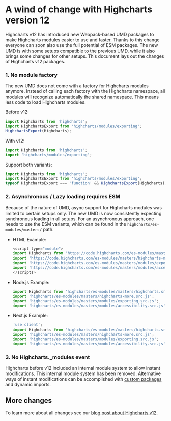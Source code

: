 # A wind of change with Highcharts version 12

Highcharts v12 has introduced new Webpack-based UMD packages to make Highcharts modules easier to use and faster.
Thanks to this change everyone can soon also use the full potential of ESM packages.
The new UMD is with some setups compatible to the previous UMD, while it also brings some changes for other setups.
This document lays out the changes of Highcharts v12 packages.

### 1. No module factory

The new UMD does not come with a factory for Highcharts modules anymore.
Instead of calling each factory with the Highcharts namespace, all modules will recognize automatically the shared namespace.
This means less code to load Highcharts modules.

Before v12:
```js
import Highcharts from 'highcharts';
import HighchartsExport from 'highcharts/modules/exporting';
HighchartsExport(Highcharts);
```

With v12:
```js
import Highcharts from 'highcharts';
import 'highcharts/modules/exporting';
```

Support both variants:
```js
import Highcharts from 'highcharts';
import HighchartsExport from 'highcharts/modules/exporting';
typeof HighchartsExport === 'function' && HighchartsExport(Highcharts);
```

### 2. Asynchronous / Lazy loading requires ESM

Because of the nature of UMD, async support for Highcharts modules was limited to certain setups only.
The new UMD is now consistently expecting synchronous loading in all setups.
For an asynchronous approach, one needs to use the ESM variants, which can be found in the `highcharts/es-modules/masters/` path.

* HTML Example:
  ```js
  <script type="module">
  import Highcharts from 'https://code.highcharts.com/es-modules/masters/highcharts.src.js';
  import 'https://code.highcharts.com/es-modules/masters/highcharts-more.src.js';
  import 'https://code.highcharts.com/es-modules/masters/modules/exporting.src.js';
  import 'https://code.highcharts.com/es-modules/masters/modules/accessibility.src.js';
  </scripts>
  ```

* Node.js Example:
  ```js
  import Highcharts from 'highcharts/es-modules/masters/highcharts.src.js';
  import 'highcharts/es-modules/masters/highcharts-more.src.js';
  import 'highcharts/es-modules/masters/modules/exporting.src.js';
  import 'highcharts/es-modules/masters/modules/accessibility.src.js';
  ```

* Next.js Example:
  ```js
  'use client';
  import Highcharts from 'highcharts/es-modules/masters/highcharts.src.js';
  import 'highcharts/es-modules/masters/highcharts-more.src.js';
  import 'highcharts/es-modules/masters/modules/exporting.src.js';
  import 'highcharts/es-modules/masters/modules/accessibility.src.js';
  ```

### 3. No Highcharts._modules event

Highcharts before v12 included an internal module system to allow instant modifications.
This internal module system has been removed.
Alternative ways of instant modifications can be accomplished with
[custom packages](https://www.highcharts.com/docs/getting-started/how-to-create-custom-highcharts-packages)
and dynamic imports.

## More changes

To learn more about all changes see our
[blog post about Highcharts v12](https://www.highcharts.com/blog/news/highcharts-version-12/).
